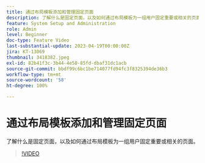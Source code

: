```yaml
---
title: 通过布局模板添加和管理固定页面
description: 了解什么是固定页面，以及如何通过布局模板为一组用户固定重要或相关的页面。
feature: System Setup and Administration
role: Admin
level: Beginner
doc-type: Feature Video
last-substantial-update: 2023-04-19T00:00:00Z
jira: KT-13069
thumbnail: 3418382.jpeg
exl-id: 82b41f3c-3b44-4e50-85fd-dbaf31dc1acb
source-git-commit: bbdf99c6bc1be714077fd94fc3f8325394de36b3
workflow-type: tm+mt
source-wordcount: '58'
ht-degree: 100%

---
```


# 通过布局模板添加和管理固定页面

了解什么是固定页面，以及如何通过布局模板为一组用户固定重要或相关的页面。

>[!VIDEO](https://video.tv.adobe.com/v/3422805/?quality=12&learn=on&enablevpops=1&captions=chi_hans)
